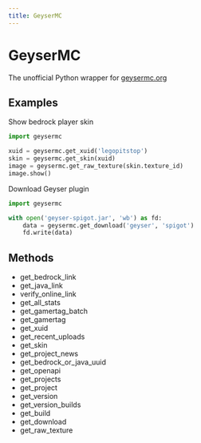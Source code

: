 ```yaml
---
title: GeyserMC
---
```


# GeyserMC

The unofficial Python wrapper for [geysermc.org](https://geysermc.org)

## Examples

Show bedrock player skin

```Python
import geysermc

xuid = geysermc.get_xuid('legopitstop')
skin = geysermc.get_skin(xuid)
image = geysermc.get_raw_texture(skin.texture_id)
image.show()
```

Download Geyser plugin

```Python
import geysermc

with open('geyser-spigot.jar', 'wb') as fd:
    data = geysermc.get_download('geyser', 'spigot')
    fd.write(data)
```

## Methods

- get_bedrock_link
- get_java_link
- verify_online_link
- get_all_stats
- get_gamertag_batch
- get_gamertag
- get_xuid
- get_recent_uploads
- get_skin
- get_project_news
- get_bedrock_or_java_uuid
- get_openapi
- get_projects
- get_project
- get_version
- get_version_builds
- get_build
- get_download
- get_raw_texture
